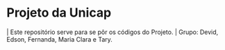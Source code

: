 # Projeto da Unicap
| Este repositório serve para se pôr os códigos do Projeto. |
Grupo: Devid, Edson, Fernanda, Maria Clara e Tary.
